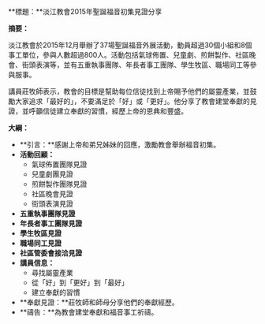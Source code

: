 **標題：**淡江教會2015年聖誕福音初集見證分享

**摘要：**

淡江教會於2015年12月舉辦了37場聖誕福音外展活動，動員超過30個小組和8個事工單位，參與人數超過800人。活動包括氣球佈置、兒童劇、煎餅製作、社區晚會、街頭表演等，並有五重執事團隊、年長者事工團隊、學生牧區、職場同工等參與服事。

講員莊牧師表示，教會的目標是幫助每位信徒找到上帝賜予他們的屬靈產業，並鼓勵大家追求「最好的」，不要滿足於「好」或「更好」。他分享了教會建堂奉獻的見證，並呼籲信徒建立奉獻的習慣，經歷上帝的恩典和豐盛。

**大綱：**

* **引言：**感謝上帝和弟兄姊妹的回應，激勵教會舉辦福音初集。
* **活動回顧：**
    * 氣球佈置團隊見證
    * 兒童劇團見證
    * 煎餅製作團隊見證
    * 社區晚會見證
    * 街頭表演見證
* **五重執事團隊見證**
* **年長者事工團隊見證**
* **學生牧區見證**
* **職場同工見證**
* **社區管委會接洽見證**
* **講員信息：**
    * 尋找屬靈產業
    * 從「好」到「更好」到「最好」
    * 建立奉獻的習慣
* **奉獻見證：**莊牧師和師母分享他們的奉獻經歷。
* **禱告：**為教會建堂奉獻和福音事工祈禱。